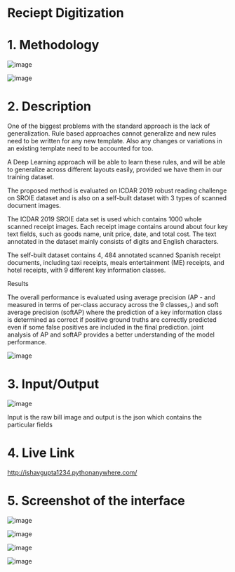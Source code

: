 
# Reciept Digitization

# 1. Methodology 


![image](https://user-images.githubusercontent.com/55930740/208228572-31e89359-4202-44f1-9d2e-fc31ded0900d.png)

![image](https://user-images.githubusercontent.com/55930740/208228637-4c7141ce-c8df-4d39-9e7a-8bab6356ff0c.png)



# 2. Description

One of the biggest problems with the standard approach is the lack of generalization. Rule based approaches cannot generalize and new rules need to be written for any new template. Also any changes or variations in an existing template need to be accounted for too.

A Deep Learning approach will be able to learn these rules, and will be able to generalize across different layouts easily, provided we have them in our training dataset.

The proposed method is evaluated on ICDAR 2019 robust reading challenge on SROIE dataset and is also on a self-built dataset with 3 types of scanned document images.

The ICDAR 2019 SROIE data set is used which  contains 1000 whole scanned receipt images. Each receipt image contains around about four key text fields, such as goods name, unit price, date, and total cost. The text annotated in the dataset mainly consists of digits and English characters.

The self-built dataset contains 4, 484 annotated scanned Spanish receipt documents, including taxi receipts, meals entertainment (ME) receipts, and hotel receipts, with 9 different key information classes.


Results

The overall performance is evaluated using average precision (AP -  and measured in terms of per-class accuracy across the 9 classes,.) and soft average precision (softAP) where the prediction of a key information class is determined as correct if positive ground truths are correctly predicted even if some false positives are included in the final prediction.  joint analysis of AP and softAP provides a better understanding of the model performance.

![image](https://user-images.githubusercontent.com/55930740/208228652-fc8d245c-c19b-4b87-b058-9f76d7186d92.png)



# 3. Input/Output


![image](https://user-images.githubusercontent.com/55930740/208228879-6c95e944-5378-4db5-9c92-fee332d6ad6f.png)

Input is the raw bill image and output is the json which contains the particular fields

# 4. Live Link 

http://ishavgupta1234.pythonanywhere.com/

# 5. Screenshot of the interface

![image](https://user-images.githubusercontent.com/55930740/208229045-5b18adc0-bd5d-4336-8b58-7031185970fe.png)

![image](https://user-images.githubusercontent.com/55930740/208229064-8460b6f6-4b1a-43d9-8ef9-5e427023e8fd.png)

![image](https://user-images.githubusercontent.com/55930740/208229087-6d896cfd-12db-4497-b2b1-763dedbc9b80.png)

![image](https://user-images.githubusercontent.com/55930740/208229098-fad2c03b-d5c5-4af1-9ed8-9904561d5f96.png)


